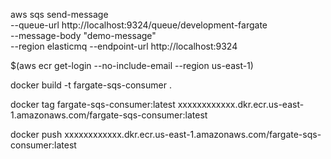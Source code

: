 aws sqs send-message \
   --queue-url http://localhost:9324/queue/development-fargate \
   --message-body "demo-message" \
   --region elasticmq --endpoint-url http://localhost:9324




$(aws ecr get-login --no-include-email --region us-east-1)

docker build -t fargate-sqs-consumer .

docker tag fargate-sqs-consumer:latest xxxxxxxxxxxx.dkr.ecr.us-east-1.amazonaws.com/fargate-sqs-consumer:latest

docker push xxxxxxxxxxxx.dkr.ecr.us-east-1.amazonaws.com/fargate-sqs-consumer:latest